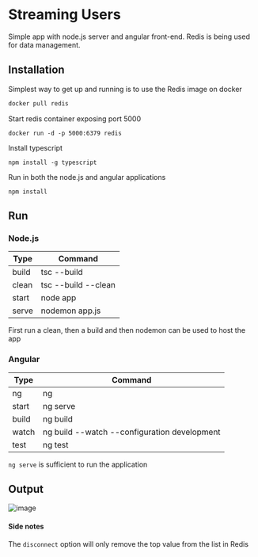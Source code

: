 # Streaming Users

Simple app with node.js server and angular front-end. Redis is being used for data management. 

## Installation
Simplest way to get up and running is to use the Redis image on docker

```bash
docker pull redis 
```
Start redis container exposing port 5000

```
docker run -d -p 5000:6379 redis
```
Install typescript

```
npm install -g typescript
```

Run in both the node.js and angular applications
```
npm install
```

## Run

### Node.js
Type  | Command
------------- | -------------
build  | tsc --build
clean  | tsc --build --clean
start  | node app
serve  | nodemon app.js

First run a clean, then a build and then nodemon can be used to host the app

### Angular

Type  | Command
------------- | -------------
ng  | ng
start  | ng serve
build  | ng build
watch  | ng build --watch --configuration development
test  | ng test
  
```ng serve``` is sufficient to run the application

## Output

![image](https://user-images.githubusercontent.com/44745433/139751208-92f50cb1-9c5a-40f2-b946-a530d6c836c9.png)

#### Side notes
The ```disconnect``` option will only remove the top value from the list in Redis

